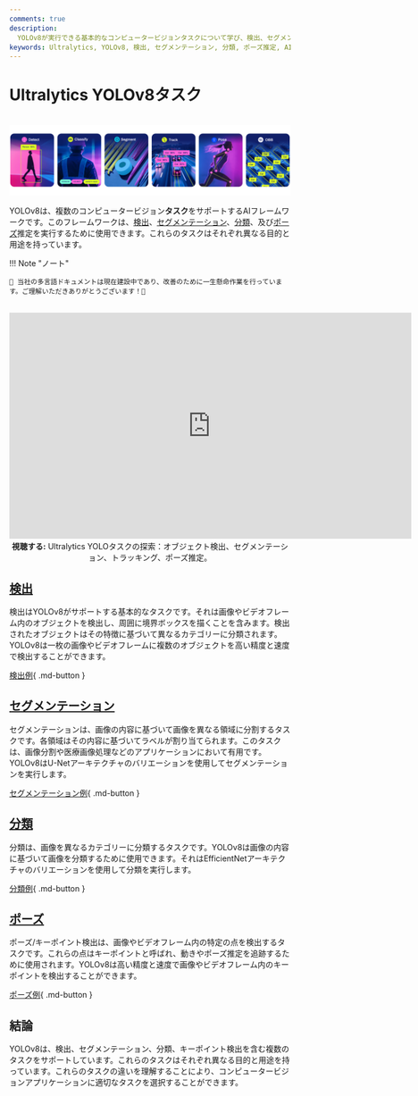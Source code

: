 ```yaml
---
comments: true
description: 
  YOLOv8が実行できる基本的なコンピュータービジョンタスクについて学び、検出、セグメンテーション、分類、ポーズ認識がAIプロジェクトでどのように使用されるかを理解します。
keywords: Ultralytics, YOLOv8, 検出, セグメンテーション, 分類, ポーズ推定, AIフレームワーク, コンピュータービジョンタスク
---
```


# Ultralytics YOLOv8タスク

<br>
<img width="1024" src="https://raw.githubusercontent.com/ultralytics/assets/main/im/banner-tasks.png" alt="Ultralytics YOLOがサポートするタスク">

YOLOv8は、複数のコンピュータービジョン**タスク**をサポートするAIフレームワークです。このフレームワークは、[検出](detect.md)、[セグメンテーション](segment.md)、[分類](classify.md)、及び[ポーズ](pose.md)推定を実行するために使用できます。これらのタスクはそれぞれ異なる目的と用途を持っています。

!!! Note "ノート"

```
🚧 当社の多言語ドキュメントは現在建設中であり、改善のために一生懸命作業を行っています。ご理解いただきありがとうございます！🙏
```

<p align="center">
  <br>
  <iframe width="720" height="405" src="https://www.youtube.com/embed/NAs-cfq9BDw"
    title="YouTube video player" frameborder="0"
    allow="accelerometer; autoplay; clipboard-write; encrypted-media; gyroscope; picture-in-picture; web-share"
    allowfullscreen>
  </iframe>
  <br>
  <strong>視聴する:</strong> Ultralytics YOLOタスクの探索：オブジェクト検出、セグメンテーション、トラッキング、ポーズ推定。
</p>

## [検出](detect.md)

検出はYOLOv8がサポートする基本的なタスクです。それは画像やビデオフレーム内のオブジェクトを検出し、周囲に境界ボックスを描くことを含みます。検出されたオブジェクトはその特徴に基づいて異なるカテゴリーに分類されます。YOLOv8は一枚の画像やビデオフレームに複数のオブジェクトを高い精度と速度で検出することができます。

[検出例](detect.md){ .md-button }

## [セグメンテーション](segment.md)

セグメンテーションは、画像の内容に基づいて画像を異なる領域に分割するタスクです。各領域はその内容に基づいてラベルが割り当てられます。このタスクは、画像分割や医療画像処理などのアプリケーションにおいて有用です。YOLOv8はU-Netアーキテクチャのバリエーションを使用してセグメンテーションを実行します。

[セグメンテーション例](segment.md){ .md-button }

## [分類](classify.md)

分類は、画像を異なるカテゴリーに分類するタスクです。YOLOv8は画像の内容に基づいて画像を分類するために使用できます。それはEfficientNetアーキテクチャのバリエーションを使用して分類を実行します。

[分類例](classify.md){ .md-button }

## [ポーズ](pose.md)

ポーズ/キーポイント検出は、画像やビデオフレーム内の特定の点を検出するタスクです。これらの点はキーポイントと呼ばれ、動きやポーズ推定を追跡するために使用されます。YOLOv8は高い精度と速度で画像やビデオフレーム内のキーポイントを検出することができます。

[ポーズ例](pose.md){ .md-button }

## 結論

YOLOv8は、検出、セグメンテーション、分類、キーポイント検出を含む複数のタスクをサポートしています。これらのタスクはそれぞれ異なる目的と用途を持っています。これらのタスクの違いを理解することにより、コンピュータービジョンアプリケーションに適切なタスクを選択することができます。
